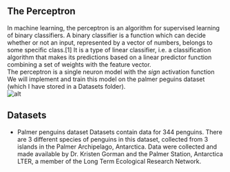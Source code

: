 ## The Perceptron  
In machine learning, the perceptron is an algorithm for supervised learning of binary classifiers. A binary classifier is a function which can decide whether or not an input, represented by a vector of numbers, belongs to some specific class.[1] It is a type of linear classifier, i.e. a classification algorithm that makes its predictions based on a linear predictor function combining a set of weights with the feature vector.  
The perceptron is a single neuron model with the *sign* activation function  
We will implement and train this model on the palmer peguins dataset (which I have stored in a Datasets folder).  
![alt](https://miro.medium.com/max/1032/1*PbJBdf-WxR0Dd0xHvEoh4A.png)  
## Datasets  
- Palmer penguins dataset
Datasets contain data for 344 penguins. There are 3 different species of penguins in this dataset, collected from 3 islands in the Palmer Archipelago, Antarctica. Data were collected and made available by Dr. Kristen Gorman and the Palmer Station, Antarctica LTER, a member of the Long Term Ecological Research Network.
